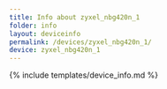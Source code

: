 ```yaml
---
title: Info about zyxel_nbg420n_1
folder: info
layout: deviceinfo
permalink: /devices/zyxel_nbg420n_1/
device: zyxel_nbg420n_1
---
```

{% include templates/device_info.md %}
